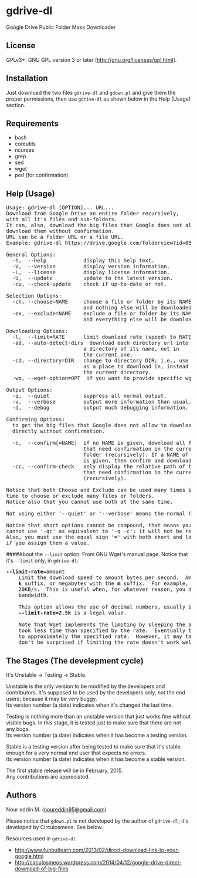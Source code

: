 gdrive-dl
=========
Google Drive Public Folder Mass Downloader


License
-------
GPLv3+: GNU GPL version 3 or later (http://gnu.org/licenses/gpl.html).

Installation
------------
Just download the two files `gdrive-dl` and `gdown.pl` and give them the proper permissions, then use `gdrive-dl` as shown below in the Help (Usage) section.


Requirements
------------
* bash
* coreutils
* ncurses
* grep
* sed
* wget
* perl (for confirmation)


Help (Usage)
----
<pre>Usage: gdrive-dl [OPTION]... URL...
Download from Google Drive an entire folder recursively,
with all it's files and sub-folders.
It can, also, download the big files that Google does not allow
download them without confirmation.
URL can be a folder URL or a file URL.
Example: gdrive-dl https://drive.google.com/folderview?id=0BXXXXXXXXXXX

General Options:
  -h,  --help            display this help text.
  -V,  --version         display version information.
  -L,  --license         display license information.
  -U,  --update          update to the latest version.
  -cu, --check-update    check if up-to-date or not.

Selection Options:
  -ch, --choose=NAME     choose a file or folder by its NAME,
                         and nothing else will be downloaded.
  -ex, --exclude=NAME    exclude a file or folder by its NAME,
                         and everything else will be downloaded.

Downloading Options:
  -l,  --limit=RATE      limit download rate (speed) to RATE.
  -ad, --auto-detect-dirs  download each directory url into
                         a directory of its name, not in
                         the current one.
  -cd, --directory=DIR   change to directory DIR; i.e., use it
                         as a place to download in, instead of
                         the current directory.
  -wo, --wget-option=OPT  if you want to provide specific wget options.
  
Output Options:
  -q,  --quiet           suppress all normal output.
  -v,  --verbose         output more information than usual.
  -d,  --debug           output much debugging information.

Confirming Options:
  to get the big files that Google does not allow to download them
  directly without confirmation.

  -c,  --confirm[=NAME]  if no NAME is given, download all files
                         that need confirmation in the current
                         folder (recursively). If a NAME of a file
                         is given, then confirm and download this file.
  -cc, --confirm-check   only display the relative path of the files
                         that need confirmation in the current folder
                         (recursively).

Notice that both Choose and Exclude can be used many times in the same
time to choose or exclude many files or folders.
Notice also that you cannot use both at the same time.

Not using either '--quiet' or '--verbose' means the normal (default) mode.

Notice that short options cannot be compound, that means you
cannot use '-qc' as equivalent to '-q -c'; it will not be recognized.
Also, you must use the equal sign '=' with both short and long options,
if you assign them a value.</pre>

####About the `--limit` option:
From GNU Wget's manual page. Notice that it's `--limit` only, in `gdrive-dl`:
<pre><b>--limit-rate=</b>amount
    Limit the download speed to amount bytes per second.  Amount may be expressed in bytes, kilobytes with the
    <b>k</b> suffix, or megabytes with the <b>m</b> suffix.  For example, <b>--limit-rate=20k</b> will limit the retrieval rate to
    20KB/s.  This is useful when, for whatever reason, you don't want Wget to consume the entire available
    bandwidth.

    This option allows the use of decimal numbers, usually in conjunction with power suffixes; for example,
    <b>--limit-rate=2.5k</b> is a legal value.
    
    Note that Wget implements the limiting by sleeping the appropriate amount of time after a network read that
    took less time than specified by the rate.  Eventually this strategy causes the TCP transfer to slow down
    to approximately the specified rate.  However, it may take some time for this balance to be achieved, so
    don't be surprised if limiting the rate doesn't work well with very small files.</pre>


The Stages (The develepment cycle)
----------------------------------
It's Unstable -> Testing -> Stable.

Unstable is the only version to be modified by the developers
and contributors. It's supposed to be used by the developers
only, not the end users; because it may be very buggy.  
Its version number (a date) indicates when it's changed the last time.

Testing is nothing more than an unstable version that just works
fine without visible bugs. In this stage, it is tested just to make
sure that there are not any bugs.<br/>
Its version number (a date) indicates when it has become a testing
version.

Stable is a testing version after being tested to make sure that
it's stable enough for a very normal end user that expects no errors.  
Its version number (a date) indicates when it has become a stable
version.

The first stable release will be in February, 2015.  
Any contributions are  appreciated.

Authors
------------
 Nour eddin M. (noureddin95@gmail.com)

Please notice that `gdown.pl` is not developed by the author of `gdrive-dl`; it's developed by Circulosmeos. See below.

Resources used in `gdrive-dl`  
-  http://www.funbutlearn.com/2013/02/direct-download-link-to-your-google.html  
-  http://circulosmeos.wordpress.com/2014/04/12/google-drive-direct-download-of-big-files

